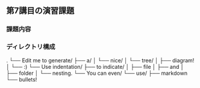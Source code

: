 ## 第7講目の演習課題
### 課題内容

### ディレクトリ構成
.
└── Edit me to generate/
    ├── a/
    │   └── nice/
    │       └── tree/
    │           ├── diagram!
    │           └── :)
    └── Use indentation/
        ├── to indicate/
        │   ├── file
        │   ├── and
        │   ├── folder
        │   └── nesting.
        └── You can even/
            └── use/
                ├── markdown
                └── bullets!

